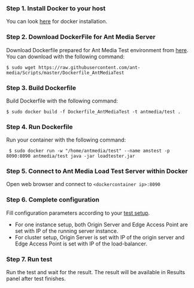 ### Step 1. Install Docker to your host
You can look [here](https://docs.docker.com/install/) for docker installation.

### Step 2. Download DockerFile for Ant Media Server
Download Dockerfile prepared for Ant Media Test environment from [here](https://github.com/ant-media/Scripts/blob/master/Dockerfile_AntMediaTest). You can download with the following command:

`$ sudo wget https://raw.githubusercontent.com/ant-media/Scripts/master/Dockerfile_AntMediaTest`

### Step 3. Build Dockerfile
Build Dockerfile with the following command:

`$ sudo docker build -f Dockerfile_AntMediaTest -t antmedia/test .`

### Step 4. Run Dockerfile
Run your container with the following command:

` $ sudo docker run -w "/home/antmedia/test" --name amstest -p 8090:8090 antmedia/test java -jar loadtester.jar`

### Step 5. Connect to Ant Media Load Test Server within Docker
Open web browser and connect to `<dockercontainer ip>:8090`

### Step 6. Complete configuration
Fill configuration parameters according to your [test setup](https://github.com/ant-media/Ant-Media-Server/wiki/Test-Environment). 
 - For one instance setup, both Origin Server and Edge Access Point are set with IP of the running server instance. 
 - For cluster setup, Origin Server is set with IP of the origin server and Edge Access Point is set with IP of the load-balancer.
 
### Step 7. Run test
Run the test and wait for the result. The result will be available in Results panel after test finishes.
